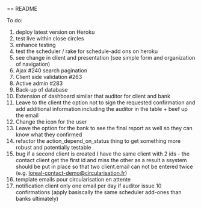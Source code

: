 == README

To do:
1) deploy latest version on Heroku
2) test live within close circles
3) enhance testing
4) test the scheduler / rake for schedule-add ons on heroku
5) see change in client and presentation (see simple form and organization of navigation)
6) Ajax #240 search pagination
7) Client side validation #263
8) Active admin #283
9) Back-up of database
10) Extension of dashboard similar that auditor for client and bank
11) Leave to the client the option not to sign the requested confirmation and add additional information including the auditor in the table + beef up the email
12) Change the icon for the user
13) Leave the option for the bank to see the final report as well so they can know what they confirmed
14) refactor the action_depend_on_status thing to get something more robust and potentially testable
15) bug if a second client is created I have the same client with 2 ids - the contact client get the first id and miss the other as a result a ssystem should be put in place so that two client.email can not be entered twice (e.g. loreal-contact-demo@circularisation.fr)
16) template emails pour circularisation en attente
17) notification client only one email per day if auditor issue 10 confirmations (apply basiscally the same scheduler add-ones than banks ultimately)
